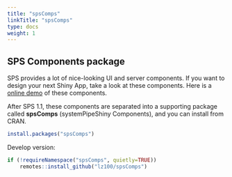 ```yaml
---
title: "spsComps"
linkTitle: "spsComps"
type: docs
weight: 1
---
```


## SPS Components package

SPS provides a lot of nice-looking UI  and server components. If you want to design your next 
Shiny App, take a look at these components. Here is a [online demo](https://lezhang.shinyapps.io/spsComps)
of these components. 

After SPS 1.1, these components are separated into a supporting package called 
**spsComps** (systemPipeShiny Components), and you can install from CRAN.

```r
install.packages("spsComps")
```
Develop version:
```r
if (!requireNamespace("spsComps", quietly=TRUE))
    remotes::install_github("lz100/spsComps")
```





